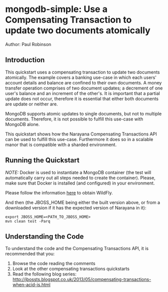 mongodb-simple: Use a Compensating Transaction to update two documents atomically
=======================================================
Author: Paul Robinson

Introduction
------------

This quickstart uses a compensating transaction to update two documents atomically. The example covers a banking use-case
in which each users' account details and balance are confined to their own documents. A money transfer operation comprises
of two document updates; a decrement of one user's balance and an increment of the other's. It is important that a partial
update does not occur, therefore it is essential that either both documents are update or neither are.

MongoDB supports atomic updates to single documents, but not to multiple documents. Therefore, it is not possible to fulfill
this use-case with MongoDB alone.

This quickstart shows how the Narayana Compensating Transactions API can be used to fulfill this use-case. Furthermore
it does so in a scalable manor that is compatible with a sharded environment.


Running the Quickstart
----------------------

_NOTE:_ Docker is used to instantiate a MongoDB container (the test will automatically carry out all steps needed to create the container).
Please, make sure that Docker is installed (and configured) in your environment.

Please follow the information [here](../../README.md#obtain-wildfly) to obtain WildFly.

And then (the JBOSS_HOME being either the built version above, or from a downloaded version if it has the expected version of Narayana in it):
```
export JBOSS_HOME=<PATH_TO_JBOSS_HOME>
mvn clean test -Parq
```

Understanding the Code
----------------------

To understand the code and the Compensating Transactions API, it is recommended that you:

1. Browse the code reading the comments
2. Look at the other compensating transactions quickstarts
3. Read the following blog series: http://jbossts.blogspot.co.uk/2013/05/compensating-transactions-when-acid-is.html
